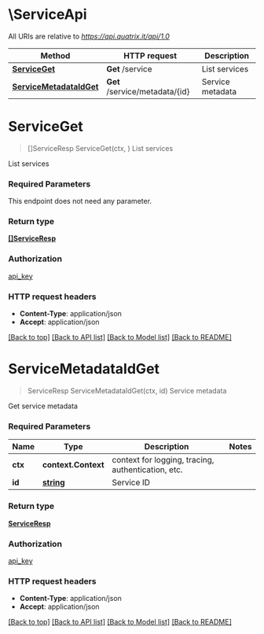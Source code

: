 # \ServiceApi

All URIs are relative to *https://api.quatrix.it/api/1.0*

Method | HTTP request | Description
------------- | ------------- | -------------
[**ServiceGet**](ServiceApi.md#ServiceGet) | **Get** /service | List services
[**ServiceMetadataIdGet**](ServiceApi.md#ServiceMetadataIdGet) | **Get** /service/metadata/{id} | Service metadata


# **ServiceGet**
> []ServiceResp ServiceGet(ctx, )
List services

List services 

### Required Parameters
This endpoint does not need any parameter.

### Return type

[**[]ServiceResp**](ServiceResp.md)

### Authorization

[api_key](../README.md#api_key)

### HTTP request headers

 - **Content-Type**: application/json
 - **Accept**: application/json

[[Back to top]](#) [[Back to API list]](../README.md#documentation-for-api-endpoints) [[Back to Model list]](../README.md#documentation-for-models) [[Back to README]](../README.md)

# **ServiceMetadataIdGet**
> ServiceResp ServiceMetadataIdGet(ctx, id)
Service metadata

Get service metadata 

### Required Parameters

Name | Type | Description  | Notes
------------- | ------------- | ------------- | -------------
 **ctx** | **context.Context** | context for logging, tracing, authentication, etc.
  **id** | [**string**](.md)| Service ID | 

### Return type

[**ServiceResp**](ServiceResp.md)

### Authorization

[api_key](../README.md#api_key)

### HTTP request headers

 - **Content-Type**: application/json
 - **Accept**: application/json

[[Back to top]](#) [[Back to API list]](../README.md#documentation-for-api-endpoints) [[Back to Model list]](../README.md#documentation-for-models) [[Back to README]](../README.md)

